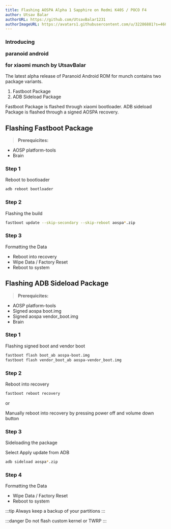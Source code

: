 ```yaml
---
title: Flashing AOSPA Alpha 1 Sapphire on Redmi K40S / POCO F4
author: Utsav Balar
authorURL: https://github.com/UtsavBalar1231
authorImageURL: https://avatars1.githubusercontent.com/u/32286881?s=460&v=4
---
```


<h3> Introducing <p style={{color: 'green'}}>paranoid android</p> for xiaomi munch by UtsavBalar </h3>

The latest alpha release of Paranoid Android ROM for munch contains two package variants.

1. Fastboot Package
2. ADB Sideload Package

Fastboot Package is flashed through xiaomi bootloader.
ADB sideload Package is flashed through a signed AOSPA recovery.

## Flashing Fastboot Package

> **Prerequicites:**

- AOSP platform-tools
- Brain

### Step 1

Reboot to bootloader

```bash
adb reboot bootloader
```

### Step 2

Flashing the build

```bash
fastboot update --skip-secondary --skip-reboot aospa*.zip
```

### Step 3

Formatting the Data

- Reboot into recovery
- Wipe Data / Factory Reset
- Reboot to system

## Flashing ADB Sideload Package

> **Prerequicites:**

- AOSP platform-tools
- Signed aospa boot.img
- Signed aospa vendor_boot.img
- Brain

### Step 1

Flashing signed boot and vendor boot

```bash
fastboot flash boot_ab aospa-boot.img
fastboot flash vendor_boot_ab aospa-vendor_boot.img
```

### Step 2

Reboot into recovery

```bash
fastboot reboot recovery
```

or

Manually reboot into recovery by pressing power off and volume down button

### Step 3

Sideloading the package

Select Apply update from ADB

```bash
adb sideload aospa*.zip
```

### Step 4

Formatting the Data

- Wipe Data / Factory Reset
- Reboot to system

:::tip Always keep a backup of your partitions
:::

:::danger Do not flash custom kernel or TWRP
:::

